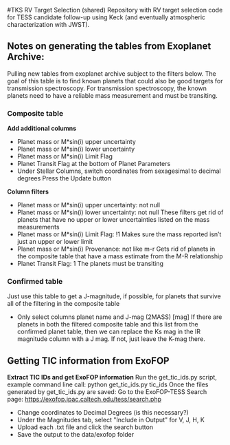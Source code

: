 #TKS RV Target Selection (shared)
Repository with RV target selection code for TESS candidate follow-up using Keck (and eventually atmospheric characterization with JWST).

## Notes on generating the tables from Exoplanet Archive:
Pulling new tables from exoplanet archive subject to the filters below. The goal of this table is to find known planets that could also be good targets for transmission spectroscopy. For transmission spectroscopy, the known planets need to have a reliable mass measurement and must be transiting.

### Composite table
**Add additional columns**
- Planet mass or M*sin(i) upper uncertainty
- Planet mass or M*sin(i) lower uncertainty
- Planet mass or M*sin(i) Limit Flag
- Planet Transit Flag at the bottom of Planet Parameters
- Under Stellar Columns, switch coordinates from sexagesimal to decimal degrees
Press the Update button

**Column filters**
- Planet mass or M*sin(i) upper uncertainty: not null
- Planet mass or M*sin(i) lower uncertainty: not null
These filters get rid of planets that have no upper or lower uncertainties listed on the mass measurements
- Planet mass or M*sin(i) Limit Flag: !1
Makes sure the mass reported isn’t just an upper or lower limit
- Planet mass or M*sin(i) Provenance: not like m-r
Gets rid of planets in the composite table that have a mass estimate from the M-R relationship
- Planet Transit Flag: 1
The planets must be transiting

### Confirmed table
Just use this table to get a J-magnitude, if possible, for planets that survive all of the filtering in the composite table
- Only select columns planet name and J-mag (2MASS) [mag]
If there are planets in both the filtered composite table and this list from the confirmed planet table, then we can replace the Ks mag in the IR magnitude column with a J mag. If not, just leave the K-mag there.

## Getting TIC information from ExoFOP
**Extract TIC IDs and get ExoFOP information**
Run the get_tic_ids.py script, example command line call:
  python get_tic_ids.py tic_ids
Once the files generated by get_tic_ids.py are saved:
Go to the ExoFOP-TESS Search page: https://exofop.ipac.caltech.edu/tess/search.php
- Change coordinates to Decimal Degrees (is this necessary?)
- Under the Magnitudes tab, select "Include in Output" for V, J, H, K
- Upload each .txt file and click the search button
- Save the output to the data/exofop folder
